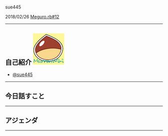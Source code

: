 # 
sue445

2018/02/26 [Meguro.rb#12](https://megurorb.connpass.com/event/78332/)

---
## 自己紹介 [![sue445](images/sue445.png)](https://twitter.com/sue445)

* [@sue445](https://twitter.com/sue445)

---
## 今日話すこと

---
## アジェンダ

---
